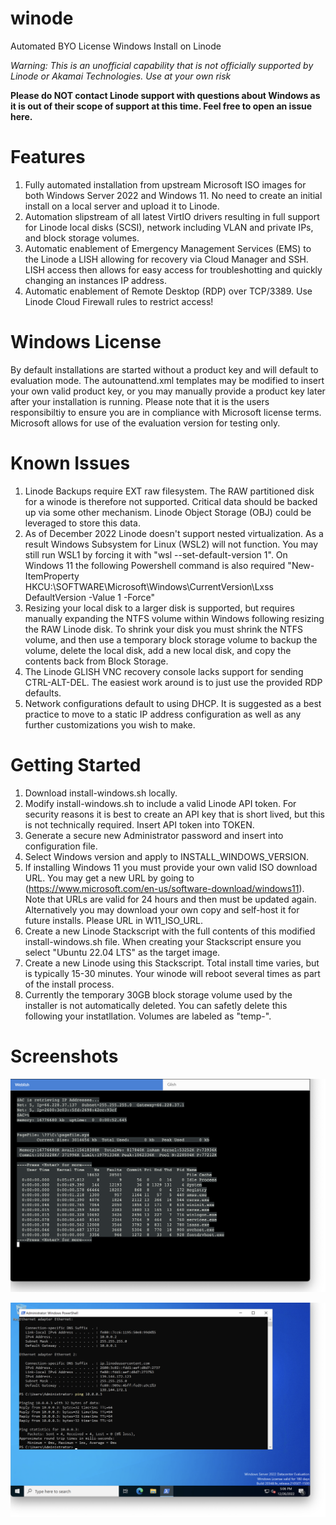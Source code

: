 # winode
Automated BYO License Windows Install on Linode

*Warning: This is an unofficial capability that is not officially supported by Linode or Akamai Technologies.  Use at your own risk*

**Please do NOT contact Linode support with questions about Windows as it is out of their scope of support at this time.  Feel free to open an issue here.**

# Features

1. Fully automated installation from upstream Microsoft ISO images for both Windows Server 2022 and Windows 11.  No need to create an initial install on a local server and upload it to Linode.
2. Automation slipstream of all latest VirtIO drivers resulting in full support for Linode local disks (SCSI), network including VLAN and private IPs, and block storage volumes.
3.  Automatic enablement of Emergency Management Services (EMS) to the Linode a LISH allowing for recovery via Cloud Manager and SSH.  LISH access then allows for easy access for troubleshotting and quickly changing an instances IP address.
4.  Automatic enablement of Remote Desktop (RDP) over TCP/3389.  Use Linode Cloud Firewall rules to restrict access!

# Windows License

By default installations are started without a product key and will default to evaluation mode.  The autounattend.xml templates may be modified to insert your own valid product key, or you may manually provide a product key later after your installation is running.  Please note that it is the users responsibiltiy to ensure you are in compliance with Microsoft license terms.  Microsoft allows for use of the evaluation version for testing only.

# Known Issues

1.  Linode Backups require EXT raw filesystem.  The RAW partitioned disk for a winode is therefore not supported.  Critical data should be backed up via some other mechanism.  Linode Object Storage (OBJ) could be leveraged to store this data.
2.  As of December 2022 Linode doesn't support nested virtualization.  As a result Windows Subsystem for Linux (WSL2) will not function.  You may still run WSL1 by forcing it with "wsl --set-default-version 1".  On Windows 11 the following Powershell command is also required "New-ItemProperty HKCU:\SOFTWARE\Microsoft\Windows\CurrentVersion\Lxss DefaultVersion -Value 1 -Force"
3.  Resizing your local disk to a larger disk is supported, but requires manually expanding the NTFS volume within Windows following resizing the RAW Linode disk.  To shrink your disk you must shrink the NTFS volume, and then use a temporary block storage volume to backup the volume, delete the local disk, add a new local disk, and copy the contents back from Block Storage.
4.  The Linode GLISH VNC recovery console lacks support for sending CTRL-ALT-DEL.  The easiest work around is to just use the provided RDP defaults.
5.  Network configurations default to using DHCP.  It is suggested as a best practice to move to a static IP address configuration as well as any further customizations you wish to make.

# Getting Started

1.  Download install-windows.sh locally.
2.  Modify install-windows.sh to include a valid Linode API token.  For security reasons it is best to create an API key that is short lived, but this is not technically required.  Insert API token into TOKEN.
3.  Generate a secure new Administrator password and insert into configuration file.
4.  Select Windows version and apply to INSTALL_WINDOWS_VERSION.
5.  If installing Windows 11 you must provide your own valid ISO download URL.  You may get a new URL by going to (https://www.microsoft.com/en-us/software-download/windows11).  Note that URLs are valid for 24 hours and then must be updated again.  Alternatively you may download your own copy and self-host it for future installs.  Please URL in W11_ISO_URL.
6.  Create a new Linode Stackscript with the full contents of this modified install-windows.sh file.  When creating your Stackscript ensure you select "Ubuntu 22.04 LTS" as the target image.
7.  Create a new Linode using this Stackscript.  Total install time varies, but is typically 15-30 minutes.  Your winode will reboot several times as part of the install process.
8.  Currently the temporary 30GB block storage volume used by the installer is not automatically deleted.  You can safetly delete this following your instatllation.  Volumes are labeled as "temp-<linodeID>".

# Screenshots

![Screenshot](winode-lish.png)

![Screenshot](winode-vlan.png)
